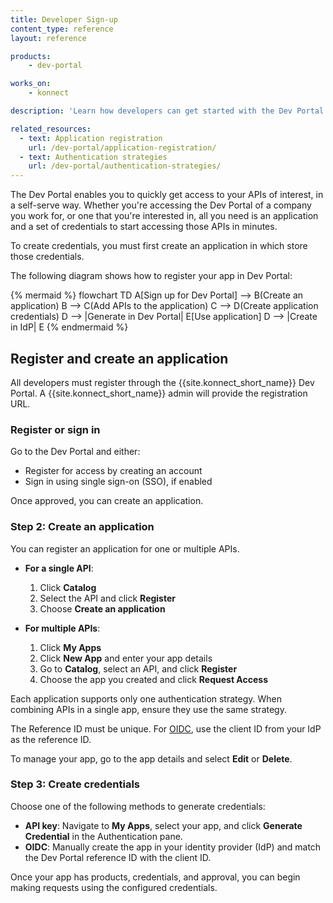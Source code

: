 ```yaml
---
title: Developer Sign-up
content_type: reference
layout: reference

products:
    - dev-portal

works_on:
    - konnect

description: 'Learn how developers can get started with the Dev Portal by registering and creating an application.'

related_resources:
  - text: Application registration
    url: /dev-portal/application-registration/
  - text: Authentication strategies
    url: /dev-portal/authentication-strategies/
---
```


The Dev Portal enables you to quickly get access to your APIs of interest, in a self-serve way. 
Whether you're accessing the Dev Portal of a company you work for, or one that you're interested in, all you need is an application and a set of credentials to start accessing those APIs in minutes.

To create credentials, you must first create an application in which store those credentials.

The following diagram shows how to register your app in Dev Portal:

{% mermaid %}
flowchart TD
    A[Sign up for Dev Portal] --> B(Create an application)
    B --> C(Add APIs to the application)
    C --> D(Create application credentials)
    D --> |Generate in Dev Portal| E[Use application] 
    D --> |Create in IdP| E
{% endmermaid %}


## Register and create an application

All developers must register through the {{site.konnect_short_name}} Dev Portal. A {{site.konnect_short_name}} admin will provide the registration URL.

### Register or sign in

Go to the Dev Portal and either:

* Register for access by creating an account
* Sign in using single sign-on (SSO), if enabled

Once approved, you can create an application.

### Step 2: Create an application

You can register an application for one or multiple APIs.

* **For a single API**:
  1. Click **Catalog**
  1. Select the API and click **Register**
  1. Choose **Create an application**

* **For multiple APIs**:
  1. Click **My Apps**
  1. Click **New App** and enter your app details
  1. Go to **Catalog**, select an API, and click **Register**
  1. Choose the app you created and click **Request Access**

Each application supports only one authentication strategy. When combining APIs in a single app, ensure they use the same strategy.

The Reference ID must be unique. For [OIDC](/dev-portal/auth-strategies/#configure-oidc), use the client ID from your IdP as the reference ID.

To manage your app, go to the app details and select **Edit** or **Delete**.

### Step 3: Create credentials

Choose one of the following methods to generate credentials:

- **API key**: Navigate to **My Apps**, select your app, and click **Generate Credential** in the Authentication pane.
- **OIDC**: Manually create the app in your identity provider (IdP) and match the Dev Portal reference ID with the client ID.

Once your app has products, credentials, and approval, you can begin making requests using the configured credentials.
